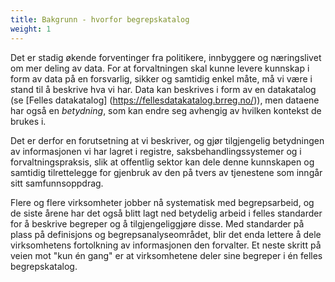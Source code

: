 ```yaml
---
title: Bakgrunn - hvorfor begrepskatalog
weight: 1
---
```


Det er stadig økende forventinger fra politikere, innbyggere og næringslivet om mer deling av data. For at forvaltningen skal kunne levere kunnskap i form av data på en forsvarlig, sikker og samtidig enkel måte, må vi være i stand til å beskrive hva vi har. Data kan beskrives i form av en datakatalog (se [Felles datakatalog] (https://fellesdatakatalog.brreg.no/)), men dataene har også en *betydning*, som kan endre seg avhengig av hvilken kontekst de brukes i.

Det er derfor en forutsetning at vi beskriver, og gjør tilgjengelig betydningen av informasjonen vi har lagret i registre, saksbehandlingssystemer og i forvaltningspraksis, slik at offentlig sektor kan dele denne kunnskapen og samtidig tilrettelegge for gjenbruk av den på tvers av tjenestene som inngår sitt samfunnsoppdrag.

Flere og flere virksomheter jobber nå systematisk med begrepsarbeid, og de siste årene har det også blitt lagt ned betydelig arbeid i felles standarder for å beskrive begreper og å tilgjengeliggjøre disse. Med standarder på plass på definisjons og begrepsanalyseområdet, blir det enda lettere å dele virksomhetens fortolkning av informasjonen den forvalter. Et neste skritt på veien mot "kun én gang" er at virksomhetene deler sine begreper i én felles begrepskatalog.

